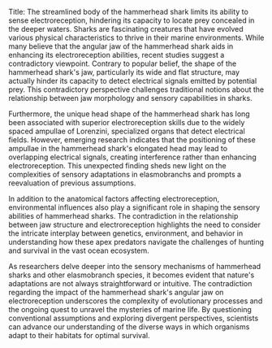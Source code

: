 Title: The streamlined body of the hammerhead shark limits its ability to sense electroreception, hindering its capacity to locate prey concealed in the deeper waters.
Sharks are fascinating creatures that have evolved various physical characteristics to thrive in their marine environments. While many believe that the angular jaw of the hammerhead shark aids in enhancing its electroreception abilities, recent studies suggest a contradictory viewpoint. Contrary to popular belief, the shape of the hammerhead shark's jaw, particularly its wide and flat structure, may actually hinder its capacity to detect electrical signals emitted by potential prey. This contradictory perspective challenges traditional notions about the relationship between jaw morphology and sensory capabilities in sharks.

Furthermore, the unique head shape of the hammerhead shark has long been associated with superior electroreception skills due to the widely spaced ampullae of Lorenzini, specialized organs that detect electrical fields. However, emerging research indicates that the positioning of these ampullae in the hammerhead shark's elongated head may lead to overlapping electrical signals, creating interference rather than enhancing electroreception. This unexpected finding sheds new light on the complexities of sensory adaptations in elasmobranchs and prompts a reevaluation of previous assumptions.

In addition to the anatomical factors affecting electroreception, environmental influences also play a significant role in shaping the sensory abilities of hammerhead sharks. The contradiction in the relationship between jaw structure and electroreception highlights the need to consider the intricate interplay between genetics, environment, and behavior in understanding how these apex predators navigate the challenges of hunting and survival in the vast ocean ecosystem.

As researchers delve deeper into the sensory mechanisms of hammerhead sharks and other elasmobranch species, it becomes evident that nature's adaptations are not always straightforward or intuitive. The contradiction regarding the impact of the hammerhead shark's angular jaw on electroreception underscores the complexity of evolutionary processes and the ongoing quest to unravel the mysteries of marine life. By questioning conventional assumptions and exploring divergent perspectives, scientists can advance our understanding of the diverse ways in which organisms adapt to their habitats for optimal survival.